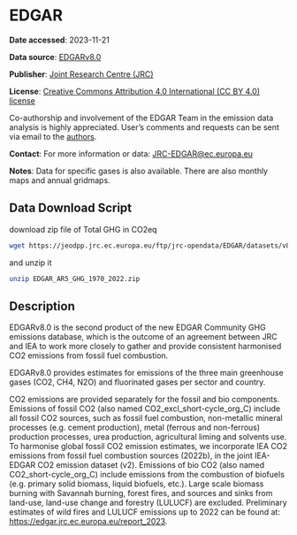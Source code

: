 # EDGAR

**Date accessed**: 2023-11-21

**Data source**: [EDGARv8.0](https://edgar.jrc.ec.europa.eu/dataset_ghg80)

**Publisher**: [Joint Research Centre (JRC)](https://commission.europa.eu/about-european-commission/departments-and-executive-agencies/joint-research-centre_en)

**License**: [Creative Commons Attribution 4.0 International (CC BY 4.0) license](https://creativecommons.org/licenses/by/4.0/)

Co-authorship and involvement of the EDGAR Team in the emission data analysis is highly appreciated. User’s comments and requests can be sent via email to the [authors](jrc-edgar@ec.europa.eu).

**Contact**: For more information or data: JRC-EDGAR@ec.europa.eu

**Notes**: Data for specific gases is also available. There are also monthly maps and annual gridmaps.

## Data Download Script
download zip file of Total GHG in CO2eq
```sh
wget https://jeodpp.jrc.ec.europa.eu/ftp/jrc-opendata/EDGAR/datasets/v80_FT2022_GHG/EDGAR_AR5_GHG_1970_2022.zip
```
and unzip it
```sh
unzip EDGAR_AR5_GHG_1970_2022.zip
```

## Description
EDGARv8.0 is the second product of the new EDGAR Community GHG emissions database, which is the outcome of an agreement between JRC and IEA to work more closely to gather and provide consistent harmonised CO2 emissions from fossil fuel combustion.

EDGARv8.0 provides estimates for emissions of the three main greenhouse gases (CO2, CH4, N2O) and fluorinated gases per sector and country.

CO2 emissions are provided separately for the fossil and bio components. Emissions of fossil CO2 (also named CO2_excl_short-cycle_org_C) include all fossil CO2 sources, such as fossil fuel combustion, non-metallic mineral processes (e.g. cement production), metal (ferrous and non-ferrous) production processes, urea production, agricultural liming and solvents use. To harmonise global fossil CO2 emission estimates, we incorporate IEA CO2 emissions from fossil fuel combustion sources (2022b), in the joint IEA-EDGAR CO2 emission dataset (v2). Emissions of bio CO2 (also named CO2_short-cycle_org_C) include emissions from the combustion of biofuels (e.g. primary solid biomass, liquid biofuels, etc.). Large scale biomass burning with Savannah burning, forest fires, and sources and sinks from land-use, land-use change and forestry (LULUCF) are excluded. Preliminary estimates of wild fires and LULUCF emissions up to 2022 can be found at: https://edgar.jrc.ec.europa.eu/report_2023.
